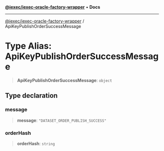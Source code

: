 [**@iexec/iexec-oracle-factory-wrapper**](../README.md) • **Docs**

***

[@iexec/iexec-oracle-factory-wrapper](../globals.md) / ApiKeyPublishOrderSuccessMessage

# Type Alias: ApiKeyPublishOrderSuccessMessage

> **ApiKeyPublishOrderSuccessMessage**: `object`

## Type declaration

### message

> **message**: `"DATASET_ORDER_PUBLISH_SUCCESS"`

### orderHash

> **orderHash**: `string`

